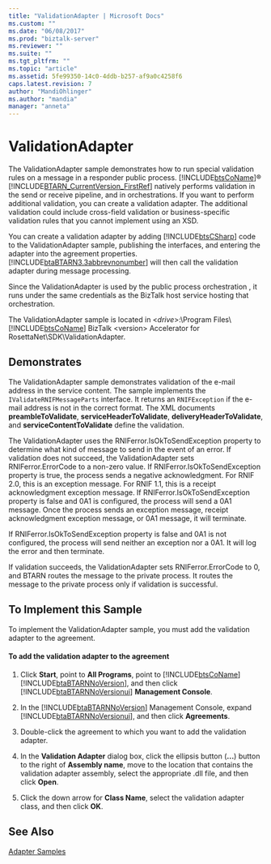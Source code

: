 ```yaml
---
title: "ValidationAdapter | Microsoft Docs"
ms.custom: ""
ms.date: "06/08/2017"
ms.prod: "biztalk-server"
ms.reviewer: ""
ms.suite: ""
ms.tgt_pltfrm: ""
ms.topic: "article"
ms.assetid: 5fe99350-14c0-4ddb-b257-af9a0c4258f6
caps.latest.revision: 7
author: "MandiOhlinger"
ms.author: "mandia"
manager: "anneta"
---
```

# ValidationAdapter
The ValidationAdapter sample demonstrates how to run special validation rules on a message in a responder public process. [!INCLUDE[btsCoName](../../includes/btsconame-md.md)]® [!INCLUDE[BTARN_CurrentVersion_FirstRef](../../includes/btarn-currentversion-firstref-md.md)] natively performs validation in the send or receive pipeline, and in orchestrations. If you want to perform additional validation, you can create a validation adapter. The additional validation could include cross-field validation or business-specific validation rules that you cannot implement using an XSD.  
  
 You can create a validation adapter by adding [!INCLUDE[btsCSharp](../../includes/btscsharp-md.md)] code to the ValidationAdapter sample, publishing the interfaces, and entering the adapter into the agreement properties. [!INCLUDE[btaBTARN3.3abbrevnonumber](../../includes/btabtarn3-3abbrevnonumber-md.md)] will then call the validation adapter during message processing.  
  
 Since the ValidationAdapter is used by the public process orchestration , it runs under the same credentials as the BizTalk host service hosting that orchestration.  
  
 The ValidationAdapter sample is located in \<*drive*>:\Program Files\\[!INCLUDE[btsCoName](../../includes/btsconame-md.md)] BizTalk \<version> Accelerator for RosettaNet\SDK\ValidationAdapter.  
  
## Demonstrates  
 The ValidationAdapter sample demonstrates validation of the e-mail address in the service content. The sample implements the `IValidateRNIFMessageParts` interface. It returns an `RNIFException` if the e-mail address is not in the correct format. The XML documents **preambleToValidate**, **serviceHeaderToValidate**, **deliveryHeaderToValidate**, and **serviceContentToValidate** define the validation.  
  
 The ValidationAdapter uses the RNIFerror.IsOkToSendException property to determine what kind of message to send in the event of an error. If validation does not succeed, the ValidationAdapter sets RNIFerror.ErrorCode to a non-zero value. If RNIFerror.IsOkToSendException property is true, the process sends a negative acknowledgment. For RNIF 2.0, this is an exception message. For RNIF 1.1, this is a receipt acknowledgment exception message. If RNIFerror.IsOkToSendException property is false and 0A1 is configured, the process will send a 0A1 message. Once the process sends an exception message, receipt acknowledgment exception message, or 0A1 message, it will terminate.  
  
 If RNIFerror.IsOkToSendException property is false and 0A1 is not configured, the process will send neither an exception nor a 0A1. It will log the error and then terminate.  
  
 If validation succeeds, the ValidationAdapter sets RNIFerror.ErrorCode to 0, and BTARN routes the message to the private process. It routes the message to the private process only if validation is successful.  
  
## To Implement this Sample  
 To implement the ValidationAdapter sample, you must add the validation adapter to the agreement.  
  
#### To add the validation adapter to the agreement  
  
1.  Click **Start**, point to **All Programs**, point to [!INCLUDE[btsCoName](../../includes/btsconame-md.md)][!INCLUDE[btaBTARNNoVersion](../../includes/btabtarnnoversion-md.md)], and then click [!INCLUDE[btaBTARNNoVersionui](../../includes/btabtarnnoversionui-md.md)] **Management Console**.  
  
2.  In the [!INCLUDE[btaBTARNNoVersion](../../includes/btabtarnnoversion-md.md)] Management Console, expand [!INCLUDE[btaBTARNNoVersionui](../../includes/btabtarnnoversionui-md.md)], and then click **Agreements**.  
  
3.  Double-click the agreement to which you want to add the validation adapter.  
  
4.  In the **Validation Adapter** dialog box, click the ellipsis button (**...**) button to the right of **Assembly name**, move to the location that contains the validation adapter assembly, select the appropriate .dll file, and then click **Open**.  
  
5.  Click the down arrow for **Class Name**, select the validation adapter class, and then click **OK**.  
  
## See Also  
 [Adapter Samples](../../adapters-and-accelerators/accelerator-rosettanet/adapter-samples.md)